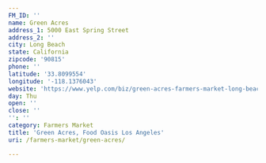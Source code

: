 ```yaml
---
FM_ID: ''
name: Green Acres
address_1: 5000 East Spring Street
address_2: ''
city: Long Beach
state: California
zipcode: '90815'
phone: ''
latitude: '33.8099554'
longitude: '-118.1376043'
website: 'https://www.yelp.com/biz/green-acres-farmers-market-long-beach'
day: Thu
open: ''
close: ''
'': ''
category: Farmers Market
title: 'Green Acres, Food Oasis Los Angeles'
uri: /farmers-market/green-acres/

---
```

